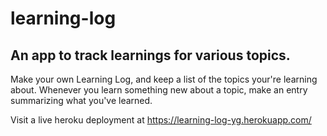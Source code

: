 # learning-log

## An app to track learnings for various topics. 
Make your own Learning Log, and keep a list of the topics your're learning about. Whenever you learn something new about a topic, make an entry summarizing what you've learned.

Visit a live heroku deployment at https://learning-log-yg.herokuapp.com/
